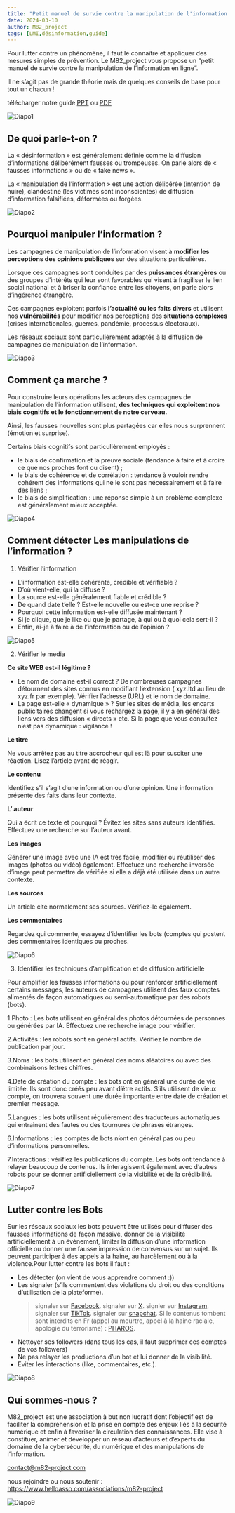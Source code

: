 ```yaml
---
title: "Petit manuel de survie contre la manipulation de l'information en ligne"
date: 2024-03-10
author: M82_project
tags: [LMI,désinformation,guide]
---
```


Pour lutter contre un phénomène, il faut le connaître et appliquer des mesures simples de prévention. Le M82_project vous propose un “petit manuel de survie contre la manipulation de l’information en ligne”.

Il ne s’agit pas de grande théorie mais de quelques conseils de base pour tout un chacun !

télécharger notre guide [PPT](https://github.com/sebdraven/M82-SiteWeb/blob/master/static/images/Petit_manuel_de_survie_V2.pptx) ou [PDF](https://github.com/sebdraven/M82-SiteWeb/blob/master/static/images/Petit_manuel_de_survie_V2.pdf)

![Diapo1](/images/Diapositive1.jpeg)

## De quoi parle-t-on ?

La « désinformation » est généralement définie comme la diffusion d’informations délibérément fausses ou trompeuses. On parle alors de « fausses informations » ou de « fake news ».

La « manipulation de l’information » est une action délibérée (intention de nuire), clandestine (les victimes sont inconscientes) de diffusion d’information falsifiées, déformées ou forgées.

![Diapo2](/images/Diapositive2.jpeg)

## Pourquoi manipuler l’information ?

Les campagnes de manipulation de l’information visent à **modifier les perceptions des opinions publiques** sur des situations particulières.

Lorsque ces campagnes sont conduites par des **puissances étrangères** ou des groupes d’intérêts qui leur sont favorables qui visent à fragiliser le lien social national et à briser la confiance entre les citoyens, on parle alors d’ingérence étrangère.

Ces campagnes exploitent parfois **l’actualité ou les faits divers** et utilisent nos **vulnérabilités** pour modifier nos perceptions des **situations complexes** (crises internationales, guerres, pandémie, processus électoraux).

Les réseaux sociaux sont particulièrement adaptés à la diffusion de campagnes de manipulation de l’information.

![Diapo3](/images/Diapositive3.jpeg)

## Comment ça marche ?

Pour construire leurs opérations les acteurs des campagnes de manipulation de l’information utilisent, **des techniques qui exploitent nos biais cognitifs et le fonctionnement de notre cerveau.**

Ainsi, les fausses nouvelles sont plus partagées car elles nous surprennent (émotion et surprise).

Certains biais cognitifs sont particulièrement employés :

- le biais de confirmation et la preuve sociale (tendance à faire et à croire ce que nos proches font ou disent) ;
- le biais de cohérence et de corrélation : tendance à vouloir rendre cohérent des informations qui ne le sont pas nécessairement et à faire des liens ;
- le biais de simplification : une réponse simple à un problème complexe est généralement mieux acceptée.

![Diapo4](/images/Diapositive4.jpeg)

## Comment détecter Les manipulations de l’information ?

1. Vérifier l’information

- L’information est-elle cohérente, crédible et vérifiable ?
- D’où vient-elle, qui la diffuse ?
- La source est-elle généralement fiable et crédible ?
- De quand date t’elle ? Est-elle nouvelle ou est-ce une reprise ?
- Pourquoi cette information est-elle diffusée maintenant ?
- Si je clique, que je like ou que je partage, à qui ou à quoi cela sert-il ?
- Enfin, ai-je à faire à de l’information ou de l’opinion ?

![Diapo5](/images/Diapositive5.jpeg)

2. Vérifier le media

**Ce site WEB est-il légitime ?**

- Le nom de domaine est-il correct ? De nombreuses campagnes détournent des sites connus en modifiant l’extension ( xyz.ltd au lieu de xyz.fr par exemple). Vérifier l’adresse (URL) et le nom de domaine.
- La page est-elle « dynamique » ? Sur les sites de média, les encarts publicitaires changent si vous rechargez la page, il y a en général des liens vers des diffusion « directs » etc. Si la page que vous consultez n’est pas dynamique : vigilance !

**Le titre**

Ne vous arrêtez pas au titre accrocheur qui est là pour susciter une réaction. Lisez l’article avant de réagir.

**Le contenu**

Identifiez s’il s’agit d’une information ou d’une opinion. Une information présente des faits dans leur contexte.

**L’ auteur**

Qui a écrit ce texte et pourquoi ? Évitez les sites sans auteurs identifiés. Effectuez une recherche sur l’auteur avant.

**Les images**

Générer une image avec une IA est très facile, modifier ou réutiliser des images (photos ou vidéo) également. Effectuez une recherche inversée d’image peut permettre de vérifiée si elle a déjà été utilisée dans un autre contexte.

**Les sources**

Un article cite normalement ses sources. Vérifiez-le également.

**Les commentaires**

Regardez qui commente, essayez d’identifier les bots (comptes qui postent des commentaires identiques ou proches.

![Diapo6](/images/Diapositive6.jpeg)

3. Identifier les techniques d’amplification et de diffusion artificielle

Pour amplifier les fausses informations ou pour renforcer artificiellement certains messages, les auteurs de campagnes utilisent des faux comptes alimentés de façon automatiques ou semi-automatique par des robots (bots).

1.Photo : Les bots utilisent en général des photos détournées de personnes ou générées par IA. Effectuez une recherche image pour vérifier.

2.Activités : les robots sont en général actifs. Vérifiez le nombre de publication par jour.

3.Noms : les bots utilisent en général des noms aléatoires ou avec des combinaisons lettres chiffres.

4.Date de création du compte : les bots ont en général une durée de vie limitée. Ils sont donc créés peu avant d’être actifs. S’ils utilisent de vieux compte, on trouvera souvent une durée importante entre date de création et premier message.

5.Langues : les bots utilisent régulièrement des traducteurs automatiques qui entrainent des fautes ou des tournures de phrases étranges.

6.Informations : les comptes de bots n’ont en général pas ou peu d’informations personnelles.

7.Interactions : vérifiez les publications du compte. Les bots ont tendance à relayer beaucoup de contenus. Ils interagissent également avec d’autres robots pour se donner artificiellement de la visibilité et de la crédibilité.

![Diapo7](/images/Diapositive7.jpeg)

## Lutter contre les Bots

Sur les réseaux sociaux les bots peuvent être utilisés pour diffuser des fausses informations de façon massive, donner de la visibilité artificiellement à un évènement, limiter la diffusion d’une information officielle ou donner une fausse impression de consensus sur un sujet. Ils peuvent participer à des appels à la haine, au harcèlement ou à la violence.Pour lutter contre les bots il faut :

- Les détecter (on vient de vous apprendre comment :))
- Les signaler (s’ils commentent des violations du droit ou des conditions d’utilisation de la plateforme).
  > signaler sur [Facebook](https://fr-fr.facebook.com/help/212722115425932/).
  > signaler sur [X](https://help.twitter.com/fr/rules-and-policies/twitter-report-violation1).
  > signler sur [Instagram](https://fr-fr.facebook.com/help/instagram/192435014247952/).
  > signaler sur [TikTok](https://support.tiktok.com/fr/safety-hc/account-and-user-safety/content-violations-and-bans).
  > signaler sur [snapchat](https://help.snapchat.com/hc/fr-fr/articles/7012399221652-Comment-signaler-un-abus-ou-un-contenu-ill%C3%A9gal-sur-Snapchat).
  > Si le contenus tombent sont interdits en Fr (appel au meurtre, appel à la haine raciale, apologie du terrorisme) : [PHAROS](https://www.internet-signalement.gouv.fr/PharosS1/).
- Nettoyer ses followers (dans tous les cas, il faut supprimer ces comptes de vos followers)
- Ne pas relayer les productions d’un bot et lui donner de la visibilité.
- Eviter les interactions (like, commentaires, etc.).

![Diapo8](/images/Diapositive8.jpeg)


## Qui sommes-nous ?

M82_project est une association à but non lucratif dont l’objectif est de faciliter la compréhension et la prise en compte des enjeux liés à la sécurité numérique et enfin à favoriser la circulation des connaissances. Elle vise à constituer, animer et développer un réseau d’acteurs et d’experts du domaine de la cybersécurité, du numérique et des manipulations de l’information.

contact@m82-project.com

nous rejoindre ou nous soutenir : https://www.helloasso.com/associations/m82-project

![Diapo9](/images/Diapositive9.jpeg)
